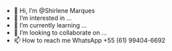 - 👋 Hi, I’m @Shirlene Marques
- 👀 I’m interested in ...
- 🌱 I’m currently learning ...
- 💞️ I’m looking to collaborate on ...
- 📫 How to reach me WhatsApp +55 (61) 99404-6692

<!---
052830/052830 is a ✨ special ✨ repository because its `README.md` (this file) appears on your GitHub profile.
You can click the Preview link to take a look at your changes.
--->
